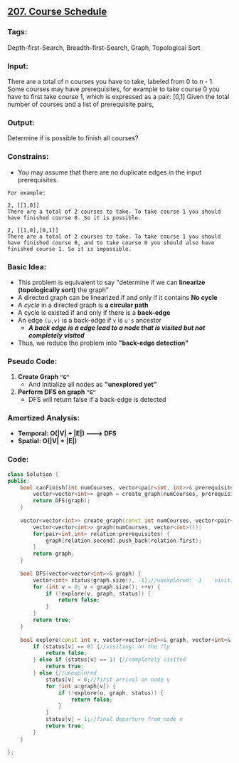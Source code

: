## [207. Course Schedule](https://leetcode.com/problems/course-schedule/description/)
### Tags:
Depth-first-Search, Breadth-first-Search, Graph, Topological Sort
### Input:
There are a total of n courses you have to take, labeled from 0 to n - 1.
Some courses may have prerequisites, for example to take course 0 you have to first take course 1, which is expressed as a pair: [0,1]
Given the total number of courses and a list of prerequisite pairs,
### Output:
Determine if is possible to finish all courses?
### Constrains:
- You may assume that there are no duplicate edges in the input prerequisites.

```
For example:

2, [[1,0]]
There are a total of 2 courses to take. To take course 1 you should have finished course 0. So it is possible.

2, [[1,0],[0,1]]
There are a total of 2 courses to take. To take course 1 you should have finished course 0, and to take course 0 you should also have finished course 1. So it is impossible.
```

### Basic Idea:
- This problem is equivalent to say "determine if we can **linearize (topologically sort)** the graph"
- A directed graph can be linearized if and only if it contains **No cycle**
- A _cycle_ in a directed graph is **a circular path** 
- A cycle is existed if and only if there is a **back-edge**
- An edge `(u,v)` is a back-edge if `v` is `u's` ancestor
    - ___A back edge is a edge lead to a node that is visited but not completely visited___
- Thus, we reduce the problem into **"back-edge detection"**

### Pseudo Code:
1. __Create Graph `"G"`__
    - And Initialize all nodes as __"unexplored yet"__
2. __Perform DFS on graph `"G"`__
    - DFS will return false if a back-edge is detected

### Amortized Analysis:
- __Temporal: O(|V| + |E|) ---> DFS__
- __Spatial: O(|V| + |E|)__

### Code:
```c++
class Solution {
public:
    bool canFinish(int numCourses, vector<pair<int, int>>& prerequisites) {
        vector<vector<int>> graph = create_graph(numCourses, prerequisites);//Graph creation
        return DFS(graph);
    }
    
    vector<vector<int>> create_graph(const int numCourses, vector<pair<int, int>>& prerequisites) {
        vector<vector<int>> graph(numCourses, vector<int>());
        for(pair<int,int> relation:prerequisites) {
            graph[relation.second].push_back(relation.first);
        }
        return graph;
    }
    
    bool DFS(vector<vector<int>>& graph) {
        vector<int> status(graph.size(), -1);//unexplored: -1    visiting:0      visited:1
        for (int v = 0; v < graph.size(); ++v) {
            if (!explore(v, graph, status)) {
                return false;
            }            
        }
        return true;
    }
    
    bool explore(const int v, vector<vector<int>>& graph, vector<int>& status) {
        if (status[v] == 0) {//visiting: on the fly
            return false;
        } else if (status[v] == 1) {//completely visited
            return true;
        } else {//unexplored
            status[v] = 0;//first arrival on node v
            for (int u:graph[v]) {
                if (!explore(u, graph, status)) {
                    return false;
                }
            }
            status[v] = 1;//final departure from node v
            return true;
        }
    }
    
};
``` 